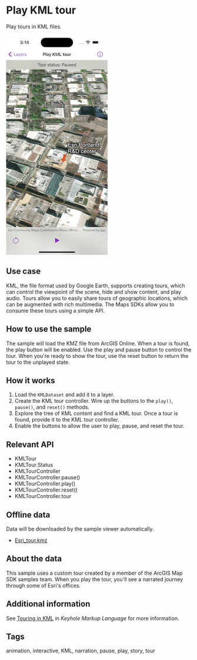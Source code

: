 # Play KML tour

Play tours in KML files.

![Image of play KML tour](play-kml-tour.png)

## Use case

KML, the file format used by Google Earth, supports creating tours, which can control the viewpoint of the scene, hide and show content, and play audio. Tours allow you to easily share tours of geographic locations, which can be augmented with rich multimedia. The Maps SDKs allow you to consume these tours using a simple API.

## How to use the sample

The sample will load the KMZ file from ArcGIS Online. When a tour is found, the play button will be enabled. Use the play and pause button to control the tour. When you're ready to show the tour, use the reset button to return the tour to the unplayed state.

## How it works

1. Load the `KMLDataset` and add it to a layer.
2. Create the KML tour controller. Wire up the buttons to the `play()`, `pause()`, and `reset()` methods.
3. Explore the tree of KML content and find a KML tour. Once a tour is found, provide it to the KML tour controller.
4. Enable the buttons to allow the user to play, pause, and reset the tour.

## Relevant API

* KMLTour
* KMLTour.Status
* KMLTourController
* KMLTourController.pause()
* KMLTourController.play()
* KMLTourController.reset()
* KMLTourController.tour

## Offline data

Data will be downloaded by the sample viewer automatically.

* [Esri_tour.kmz](https://www.arcgis.com/home/item.html?id=f10b1d37fdd645c9bc9b189fb546307c)

## About the data

This sample uses a custom tour created by a member of the ArcGIS Map SDK samples team. When you play the tour, you'll see a narrated journey through some of Esri's offices.

## Additional information

See [Touring in KML](https://developers.google.com/kml/documentation/touring) in *Keyhole Markup Language* for more information.

## Tags

animation, interactive, KML, narration, pause, play, story, tour
